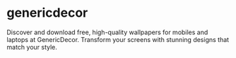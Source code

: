 # genericdecor
Discover and download free, high-quality wallpapers for mobiles and laptops at GenericDecor. Transform your screens with stunning designs that match your style.
